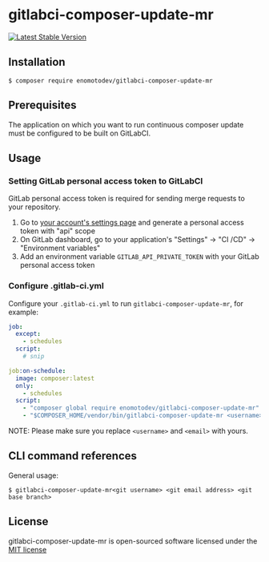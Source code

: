 # gitlabci-composer-update-mr

[![Latest Stable Version](https://poser.pugx.org/enomotodev/gitlabci-composer-update-mr/v/stable.png)](https://packagist.org/packages/enomotodev/gitlabci-composer-update-mr)

## Installation

```
$ composer require enomotodev/gitlabci-composer-update-mr
```

## Prerequisites

The application on which you want to run continuous composer update must be configured to be built on GitLabCI.

## Usage

### Setting GitLab personal access token to GitLabCI

GitLab personal access token is required for sending merge requests to your repository.

1. Go to [your account's settings page](https://gitlab.com/profile/personal_access_tokens) and generate a personal access token with "api" scope
1. On GitLab dashboard, go to your application's "Settings" -> "CI /CD" -> "Environment variables"
1. Add an environment variable `GITLAB_API_PRIVATE_TOKEN` with your GitLab personal access token

### Configure .gitlab-ci.yml

Configure your `.gitlab-ci.yml` to run `gitlabci-composer-update-mr`, for example:

```yaml
job:
  except:
    - schedules
  script:
    # snip

job:on-schedule:
  image: composer:latest
  only:
    - schedules
  script:
    - "composer global require enomotodev/gitlabci-composer-update-mr"
    - "$COMPOSER_HOME/vendor/bin/gitlabci-composer-update-mr <username> <email> master"
```

NOTE: Please make sure you replace `<username>` and `<email>` with yours.

## CLI command references

General usage:

```
$ gitlabci-composer-update-mr<git username> <git email address> <git base branch>
```

## License

gitlabci-composer-update-mr is open-sourced software licensed under the [MIT license](http://opensource.org/licenses/MIT)
